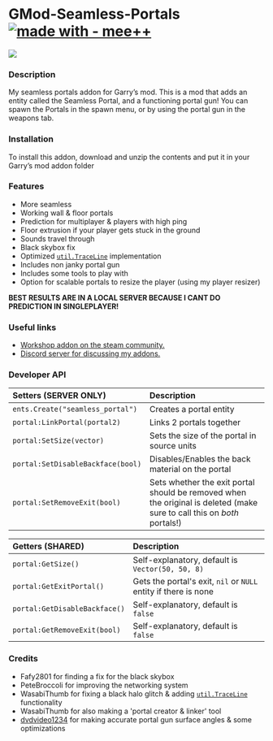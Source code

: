 # GMod-Seamless-Portals [![made with - mee++](https://img.shields.io/badge/made_with-mee%2B%2B-2ea44f)](https://)  
[![](https://img.youtube.com/vi/lgiPHZdTGxs/0.jpg)](http://www.youtube.com/watch?v=lgiPHZdTGxs "")

### Description
My seamless portals addon for Garry’s mod. This is a mod that adds an entity called the Seamless Portal, and a functioning portal gun!
You can spawn the Portals in the spawn menu, or by using the portal gun in the weapons tab.

### Installation
To install this addon, download and unzip the contents and put it in your Garry’s mod addon folder

### Features
 * More seamless
 * Working wall & floor portals
 * Prediction for multiplayer & players with high ping
 * Floor extrusion if your player gets stuck in the ground
 * Sounds travel through
 * Black skybox fix
 * Optimized [`util.TraceLine`][ref-trln] implementation
 * Includes non janky portal gun
 * Includes some tools to play with
 * Option for scalable portals to resize the player (using my player resizer)

**BEST RESULTS ARE IN A LOCAL SERVER BECAUSE I CANT DO PREDICTION IN SINGLEPLAYER!**

### Useful links
 * [Workshop addon on the steam community.][ref-ws]
 * [Discord server for discussing my addons.][ref-dsc]

### Developer API
|Setters **(SERVER ONLY)**|Description|
|:---|:---|
|`ents.Create("seamless_portal")`|Creates a portal entity|
|`portal:LinkPortal(portal2)`|Links 2 portals together|
|`portal:SetSize(vector)`|Sets the size of the portal in source units|
|`portal:SetDisableBackface(bool)`|Disables/Enables the back material on the portal|
|`portal:SetRemoveExit(bool)`|Sets whether the exit portal should be removed when the original is deleted (make sure to call this on *both* portals!)|

|Getters **(SHARED)**|Description|
|:---|:---|
|`portal:GetSize()`|Self-explanatory, default is `Vector(50, 50, 8)`|
|`portal:GetExitPortal()`|Gets the portal's exit, `nil` or `NULL` entity if there is none|
|`portal:GetDisableBackface()`|Self-explanatory, default is `false`|
|`portal:GetRemoveExit(bool)`|Self-explanatory, default is `false`|

### Credits
 * Fafy2801 for finding a fix for the black skybox
 * PeteBroccoli for improving the networking system
 * WasabiThumb for fixing a black halo glitch & adding [`util.TraceLine`][ref-trln] functionality
 * WasabiThumb for also making a 'portal creator & linker' tool
 * [dvdvideo1234][ref-dvd] for making accurate portal gun surface angles & some optimizations

[ref-ws]: https://steamcommunity.com/sharedfiles/filedetails/?id=2773737445
[ref-dsc]: https://discord.gg/vdsgHsFrx2
[ref-dvd]: https://steamcommunity.com/id/dvd_video
[ref-trln]: https://wiki.facepunch.com/gmod/util.TraceLine
